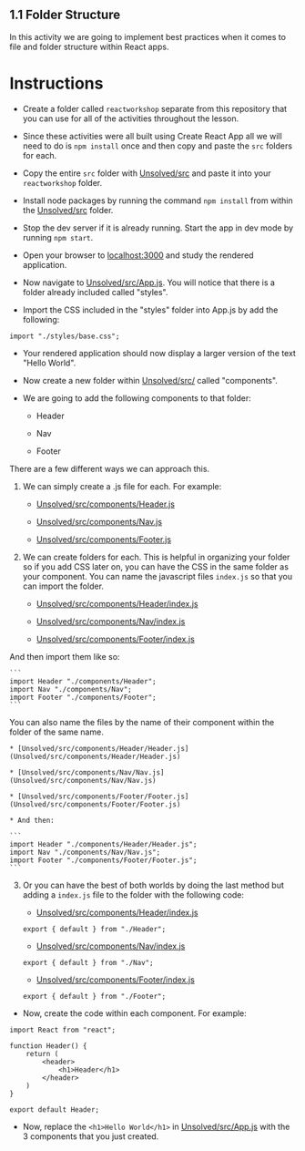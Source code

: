 ## 1.1 Folder Structure

In this activity we are going to implement best practices when it comes to file and folder structure within React apps.

# Instructions

* Create a folder called `reactworkshop` separate from this repository that you can use for all of the activities throughout the lesson.

* Since these activities were all built using Create React App all we will need to do is `npm install` once and then copy and paste the `src` folders for each.

* Copy the entire `src` folder with [Unsolved/src](Unsolved/src) and paste it into your `reactworkshop` folder.

* Install node packages by running the command `npm install` from within the [Unsolved/src](Unsolved/src) folder.

* Stop the dev server if it is already running. Start the app in dev mode by running `npm start`.

* Open your browser to [localhost:3000](http://localhost:3000) and study the rendered application.

* Now navigate to [Unsolved/src/App.js](Unsolved/src/App.js). You will notice that there is a folder already included called "styles".

* Import the CSS included in the "styles" folder into App.js by add the following:

```
import "./styles/base.css";
```

* Your rendered application should now display a larger version of the text "Hello World".

* Now create a new folder within [Unsolved/src/](Unsolved/src/) called "components".

* We are going to add the following components to that folder:

	* Header

	* Nav

	* Footer

There are a few different ways we can approach this.

1. We can simply create a .js file for each. For example:

	* [Unsolved/src/components/Header.js](Header.js)

	* [Unsolved/src/components/Nav.js](Nav.js)

	* [Unsolved/src/components/Footer.js](Footer.js)

2. We can create folders for each. This is helpful in organizing your folder so if you add CSS later on, you can have the CSS in the same folder as your component. You can name the javascript files `index.js` so that you can import the folder.

	* [Unsolved/src/components/Header/index.js](Unsolved/src/components/Header/index.js)

	* [Unsolved/src/components/Nav/index.js](Unsolved/src/components/Nav/index.js)

	* [Unsolved/src/components/Footer/index.js](Unsolved/src/components/Footer/index.js)

And then import them like so:

	```
	import Header "./components/Header";
	import Nav "./components/Nav";
	import Footer "./components/Footer";
	```

You can also name the files by the name of their component within the folder of the same name.

	* [Unsolved/src/components/Header/Header.js](Unsolved/src/components/Header/Header.js)

	* [Unsolved/src/components/Nav/Nav.js](Unsolved/src/components/Nav/Nav.js)

	* [Unsolved/src/components/Footer/Footer.js](Unsolved/src/components/Footer/Footer.js)

	* And then:

	```
	import Header "./components/Header/Header.js";
	import Nav "./components/Nav/Nav.js";
	import Footer "./components/Footer/Footer.js";
	```
	
3. Or you can have the best of both worlds by doing the last method but adding a `index.js` file to the folder with the following code:

	* [Unsolved/src/components/Header/index.js](Unsolved/src/components/Header/index.js)
	```
	export { default } from "./Header";
	```

	* [Unsolved/src/components/Nav/index.js](Unsolved/src/components/Nav/index.js)
	```
	export { default } from "./Nav";
	```

	* [Unsolved/src/components/Footer/index.js](Unsolved/src/components/Footer/index.js)
	```
	export { default } from "./Footer";
	```

* Now, create the code within each component. For example:

```
import React from "react";

function Header() {
	return (
		<header>
			<h1>Header</h1>
		</header>
	)
}

export default Header;
```

* Now, replace the `<h1>Hello World</h1>` in [Unsolved/src/App.js](Unsolved/src/App.js) with the 3 components that you just created.